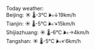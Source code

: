 Today weather:  
Beijing: ☀️   🌡️-3°C 🌬️↓19km/h  
Tianjin: ☀️   🌡️-5°C 🌬️↘15km/h  
Shijiazhuang: ☀️   🌡️-6°C 🌬️→4km/h  
Tangshan: ☀️   🌡️-5°C 🌬️↙6km/h  
